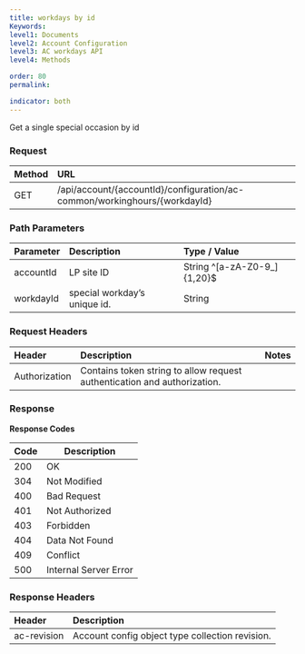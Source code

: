 ```yaml
---
title: workdays by id
Keywords:
level1: Documents
level2: Account Configuration
level3: AC workdays API
level4: Methods

order: 80
permalink: 

indicator: both
---
```


Get a single special occasion by id

### Request

| Method | URL |
| :-------- | :------ |
| GET  |/api/account/{accountId}/configuration/ac-common/workinghours/{workdayId} 

### Path Parameters

 |Parameter  |Description |  Type / Value |
 |:----------- | :------------ | :--------------- |
 |accountId | LP site ID | String ^[a-zA-Z0-9_]{1,20}$ |
 workdayId|special workday’s unique id.| String


### Request Headers

 |Header | Description| Notes |
 |:------- | :-------------- | :--- |
 |Authorization | Contains token string to allow request authentication and authorization. 
 
### Response

**Response Codes**

| Code | Description           |
|------|-----------------------|
| 200  | OK                    |
| 304  | Not Modified          |
| 400  | Bad Request           |
| 401  | Not Authorized        |
| 403  | Forbidden             |
| 404  | Data Not Found        |
| 409  | Conflict              |
| 500  | Internal Server Error |

### Response Headers

 |Header|  Description| 
 |:-------|   :-----  |
 |ac-revision|  Account config object type collection revision.|  


